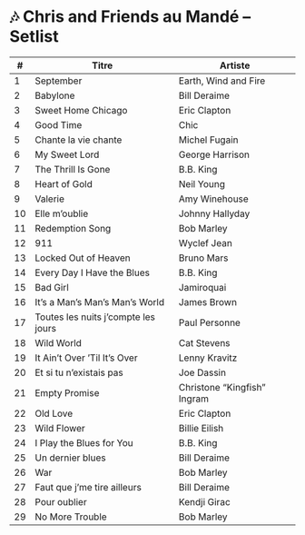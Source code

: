 # 🎶 Chris and Friends au Mandé – Setlist

| #  | Titre                              | Artiste                        |
|----|------------------------------------|--------------------------------|
| 1  | September                          | Earth, Wind and Fire          |
| 2  | Babylone                           | Bill Deraime                   |
| 3  | Sweet Home Chicago                 | Eric Clapton                   |
| 4  | Good Time                          | Chic                           |
| 5  | Chante la vie chante               | Michel Fugain                  |
| 6  | My Sweet Lord                      | George Harrison                |
| 7  | The Thrill Is Gone                 | B.B. King                      |
| 8  | Heart of Gold                      | Neil Young                     |
| 9  | Valerie                            | Amy Winehouse                  |
| 10 | Elle m’oublie                      | Johnny Hallyday                |
| 11 | Redemption Song                    | Bob Marley                     |
| 12 | 911                                | Wyclef Jean                    |
| 13 | Locked Out of Heaven               | Bruno Mars                     |
| 14 | Every Day I Have the Blues         | B.B. King                      |
| 15 | Bad Girl                           | Jamiroquai                     |
| 16 | It’s a Man’s Man’s Man’s World     | James Brown                    |
| 17 | Toutes les nuits j’compte les jours| Paul Personne                 |
| 18 | Wild World                         | Cat Stevens                    |
| 19 | It Ain’t Over ’Til It’s Over       | Lenny Kravitz                  |
| 20 | Et si tu n’existais pas            | Joe Dassin                     |
| 21 | Empty Promise                      | Christone “Kingfish” Ingram   |
| 22 | Old Love                           | Eric Clapton                   |
| 23 | Wild Flower                        | Billie Eilish                  |
| 24 | I Play the Blues for You           | B.B. King                      |
| 25 | Un dernier blues                   | Bill Deraime                   |
| 26 | War                                | Bob Marley                     |
| 27 | Faut que j’me tire ailleurs        | Bill Deraime                   |
| 28 | Pour oublier                       | Kendji Girac                   |
| 29 | No More Trouble                    | Bob Marley                     |
